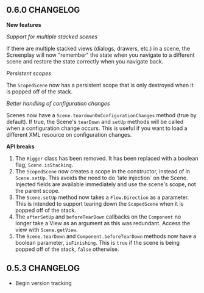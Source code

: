 ## 0.6.0 CHANGELOG

**New features**

*Support for multiple stacked scenes*

If there are multiple stacked views (dialogs, drawers, etc.) in a scene, the Screenplay will now
"remember" the state when you navigate to a different scene and restore the state correctly when you
navigate back.

*Persistent scopes*

The `ScopedScene` now has a persistent scope that is only destroyed when it is popped off of the
stack.

*Better handling of configuration changes*

Scenes now have a `Scene.teardownOnConfigurationChanges` method (true by default). If true, the
Scene's `tearDown` and `setUp` methods will be called when a configuration change occurs. This is
useful if you want to load a different XML resource on configuration changes.

**API breaks**

1. The `Rigger` class has been removed. It has been replaced with a boolean flag, `Scene.isStacking`.
2. The `ScopedScene` now creates a scope in the constructor, instead of in `Scene.setUp`. This
avoids the need to do 'late injection` on the Scene. Injected fields are available immediately and
use the scene's scope, not the parent scope.
3. The `Scene.setUp` method now takes a `Flow.Direction` as a parameter. This is intended to support
tearing down the `ScopedScene` when it is popped off of the stack.
4. The `afterSetUp` and `beforeTearDown` callbacks on the `Component` no longer take a View as an
argument as this was redundant. Access the view with `Scene.getView`.
5. The `Scene.tearDown` and `Component.beforeTearDown` methods now have a boolean parameter,
`isFinishing`. This is `true` if the scene is being popped off of the stack, `false` otherwise.

## 0.5.3 CHANGELOG

- Begin version tracking